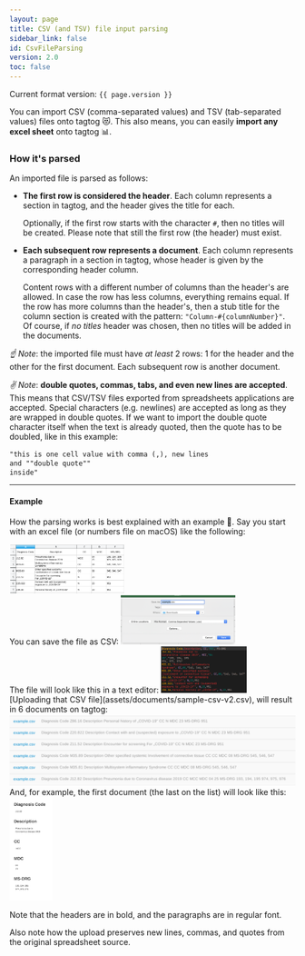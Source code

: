 ```yaml
---
layout: page
title: CSV (and TSV) file input parsing
sidebar_link: false
id: CsvFileParsing
version: 2.0
toc: false
---
```


Current format version: `{{ page.version }}`

You can import CSV (comma-separated values) and TSV (tab-separated values) files onto tagtog 😻. This also means, you can easily **import any excel sheet** onto tagtog 📊.

### How it's parsed

An imported file is parsed as follows:

* **The first row is considered the header**. Each column represents a section in tagtog, and the header gives
the title for each.

  Optionally, if the first row starts with the character `#`, then no titles will be created. Please note that still the first row (the header) must exist.

* **Each subsequent row represents a document**. Each column represents a paragraph in a section in tagtog,
whose header is given by the corresponding header column.

  Content rows with a different number of columns than the header's are allowed. In case the row has less columns, everything remains equal.
If the row has more columns than the header's, then a stub title for the column section is created with
the pattern: `"Column-#{columnNumber}"`. Of course, if *no titles* header was chosen, then no titles will be added
in the documents.

_☝️ Note_: the imported file must have _at least_ 2 rows: 1 for the header and the other for the first document.
 Each subsequent row is another document.

_✌️ Note_: **double quotes, commas, tabs, and even new lines are accepted**. This means that CSV/TSV files exported from spreadsheets applications are accepted. Special characters (e.g. newlines) are accepted as long as they are wrapped in double quotes. If we want to import the double quote character itself when the text is already quoted, then the quote has to be doubled, like in this example:

```csv
"this is one cell value with comma (,), new lines
and ""double quote""
inside"
```

---

#### Example

How the parsing works is best explained with an example 🙂. Say you start with an excel
file (or numbers file on macOS) like the following:

<img src="assets/img/csv/example_excel.png" alt="Example excel" width="40%"/>

<br/>
You can save the file as CSV:

<img src="assets/img/csv/save_as_csv.png" alt="Save as CSV" width="40%"/>

<br/>
The file will look like this in a text editor:

<img src="assets/img/csv/example_text_editor.png" alt="CSV in text editor" width="30%"/>

<br/>
[Uploading that CSV file](assets/documents/sample-csv-v2.csv), will result in 6 documents on tagtog:

<img src="assets/img/csv/6_parsed_documents.png" alt="Upload CSV file" width="100%"/>

<br/>
And, for example, the first document (the last on the list) will look like this:

<img src="assets/img/csv/first_document.png" alt="tagtog document presentation" width="15%"/>

Note that the headers are in bold, and the paragraphs are in regular font.

Also note how the upload preserves new lines, commas, and quotes from the original spreadsheet source.
